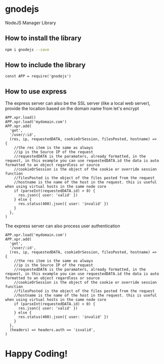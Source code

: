 # gnodejs

NodeJS Manager Library

## How to install the library

```bash
npm i gnodejs --save
```

## How to include the library

```node
const APP = require('gnodejs')
```

## How to use express

The express server can also be the SSL server (like a local web server), provide the location based on the domain name from let's encrypt

```node
APP.xpr.load()
APP.xpr.load('mydomain.com')
APP.xpr.add(
  'get',
  '/user/:id',
  (res, ip, requestedDATA, cookieOrSession, filesPosted, hostname) => {
    //the res item is the same as always
    //ip is the Source IP of the request
    //requestedDATA is the paramaters, already formatted, in the request, in this example you can use requestedDATA.id the data is auto formatted to an object regardless or source
    //cookieOrSession is the object of the cookie or override session function
    //filesPosted is the object of the files posted from the request
    //hostname is the name of the host in the request. this is useful when using virtual hosts in the same node core
    if (parseInt(requestedDATA.id) > 0) {
      res.json({ user: 'valid' })
    } else {
      res.status(400).json({ user: 'invalid' })
    }
  },
)
```

The express server can also process user authentication

```node
APP.xpr.load('mydomain.com')
APP.xpr.add(
  'get',
  '/user/:id',
  (res, ip, requestedDATA, cookieOrSession, filesPosted, hostname) => {
    //the res item is the same as always
    //ip is the Source IP of the request
    //requestedDATA is the paramaters, already formatted, in the request, in this example you can use requestedDATA.id the data is auto formatted to an object regardless or source
    //cookieOrSession is the object of the cookie or override session function
    //filesPosted is the object of the files posted from the request
    //hostname is the name of the host in the request. this is useful when using virtual hosts in the same node core
    if (parseInt(requestedDATA.id) > 0) {
      res.json({ user: 'valid' })
    } else {
      res.status(400).json({ user: 'invalid' })
    }
  },
  (headers) => headers.auth == 'isvalid',
)
```

# Happy Coding!
